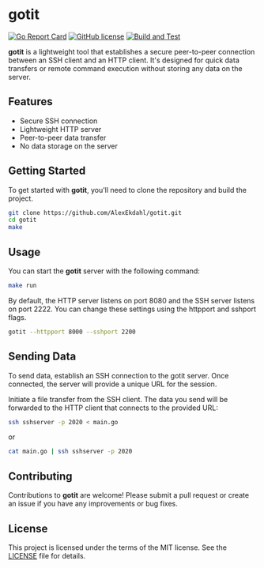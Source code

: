 # gotit
[![Go Report Card](https://goreportcard.com/badge/github.com/AlexEkdahl/gotit)](https://goreportcard.com/report/github.com/AlexEkdahl/gotit)
[![GitHub license](https://img.shields.io/github/license/AlexEkdahl/gotit)](https://github.com/AlexEkdahl/gotit/blob/main/LICENSE)
[![Build and Test](https://github.com/AlexEkdahl/gotit/actions/workflows/test.yml/badge.svg?branch=main)](https://github.com/AlexEkdahl/gotit/actions/workflows/test.yml)

**gotit** is a lightweight tool that establishes a secure peer-to-peer connection between an SSH client and an HTTP client. It's designed for quick data transfers or remote command execution without storing any data on the server.

## Features

- Secure SSH connection
- Lightweight HTTP server
- Peer-to-peer data transfer
- No data storage on the server

## Getting Started

To get started with **gotit**, you'll need to clone the repository and build the project.

```bash
git clone https://github.com/AlexEkdahl/gotit.git
cd gotit
make
```

## Usage

You can start the **gotit** server with the following command:

```bash
make run
```

By default, the HTTP server listens on port 8080 and the SSH server listens on port 2222. You can change these settings using the httpport and sshport flags.

```bash
gotit --httpport 8000 --sshport 2200
```

## Sending Data

To send data, establish an SSH connection to the gotit server. Once connected, the server will provide a unique URL for the session.

Initiate a file transfer from the SSH client. The data you send will be forwarded to the HTTP client that connects to the provided URL:

```bash
ssh sshserver -p 2020 < main.go
```
or
```bash
cat main.go | ssh sshserver -p 2020
```

## Contributing

Contributions to **gotit** are welcome! Please submit a pull request or create an issue if you have any improvements or bug fixes.

## License

This project is licensed under the terms of the MIT license. See the [LICENSE](LICENSE) file for details.
